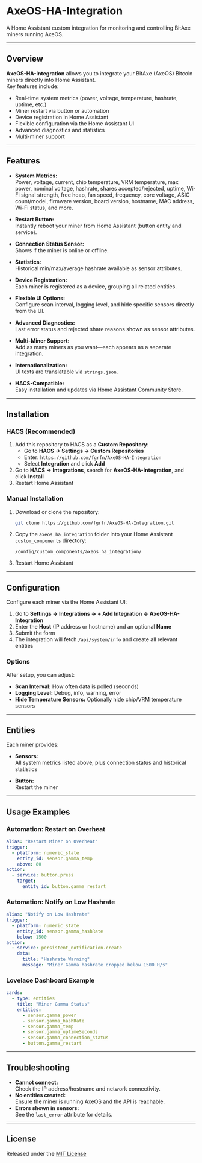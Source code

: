 # AxeOS-HA-Integration

A Home Assistant custom integration for monitoring and controlling BitAxe miners running AxeOS.

---

## Overview

**AxeOS-HA-Integration** allows you to integrate your BitAxe (AxeOS) Bitcoin miners directly into Home Assistant.  
Key features include:

- Real-time system metrics (power, voltage, temperature, hashrate, uptime, etc.)
- Miner restart via button or automation
- Device registration in Home Assistant
- Flexible configuration via the Home Assistant UI
- Advanced diagnostics and statistics
- Multi-miner support

---

## Features

- **System Metrics:**  
  Power, voltage, current, chip temperature, VRM temperature, max power, nominal voltage, hashrate, shares accepted/rejected, uptime, Wi-Fi signal strength, free heap, fan speed, frequency, core voltage, ASIC count/model, firmware version, board version, hostname, MAC address, Wi-Fi status, and more.

- **Restart Button:**  
  Instantly reboot your miner from Home Assistant (button entity and service).

- **Connection Status Sensor:**  
  Shows if the miner is online or offline.

- **Statistics:**  
  Historical min/max/average hashrate available as sensor attributes.

- **Device Registration:**  
  Each miner is registered as a device, grouping all related entities.

- **Flexible UI Options:**  
  Configure scan interval, logging level, and hide specific sensors directly from the UI.

- **Advanced Diagnostics:**  
  Last error status and rejected share reasons shown as sensor attributes.

- **Multi-Miner Support:**  
  Add as many miners as you want—each appears as a separate integration.

- **Internationalization:**  
  UI texts are translatable via `strings.json`.

- **HACS-Compatible:**  
  Easy installation and updates via Home Assistant Community Store.

---

## Installation

### HACS (Recommended)

1. Add this repository to HACS as a **Custom Repository**:
   - Go to **HACS → Settings → Custom Repositories**
   - Enter: `https://github.com/fgrfn/AxeOS-HA-Integration`
   - Select **Integration** and click **Add**
2. Go to **HACS → Integrations**, search for **AxeOS-HA-Integration**, and click **Install**
3. Restart Home Assistant

### Manual Installation

1. Download or clone the repository:
   ```bash
   git clone https://github.com/fgrfn/AxeOS-HA-Integration.git
   ```
2. Copy the `axeos_ha_integration` folder into your Home Assistant `custom_components` directory:
   ```
   /config/custom_components/axeos_ha_integration/
   ```
3. Restart Home Assistant

---

## Configuration

Configure each miner via the Home Assistant UI:

1. Go to **Settings → Integrations → + Add Integration → AxeOS-HA-Integration**
2. Enter the **Host** (IP address or hostname) and an optional **Name**
3. Submit the form
4. The integration will fetch `/api/system/info` and create all relevant entities

### Options

After setup, you can adjust:

- **Scan Interval:** How often data is polled (seconds)
- **Logging Level:** Debug, info, warning, error
- **Hide Temperature Sensors:** Optionally hide chip/VRM temperature sensors

---

## Entities

Each miner provides:

- **Sensors:**  
  All system metrics listed above, plus connection status and historical statistics

- **Button:**  
  Restart the miner

---

## Usage Examples

### Automation: Restart on Overheat

```yaml
alias: "Restart Miner on Overheat"
trigger:
  - platform: numeric_state
    entity_id: sensor.gamma_temp
    above: 80
action:
  - service: button.press
    target:
      entity_id: button.gamma_restart
```

### Automation: Notify on Low Hashrate

```yaml
alias: "Notify on Low Hashrate"
trigger:
  - platform: numeric_state
    entity_id: sensor.gamma_hashRate
    below: 1500
action:
  - service: persistent_notification.create
    data:
      title: "Hashrate Warning"
      message: "Miner Gamma hashrate dropped below 1500 H/s"
```

### Lovelace Dashboard Example

```yaml
cards:
  - type: entities
    title: "Miner Gamma Status"
    entities:
      - sensor.gamma_power
      - sensor.gamma_hashRate
      - sensor.gamma_temp
      - sensor.gamma_uptimeSeconds
      - sensor.gamma_connection_status
      - button.gamma_restart
```

---

## Troubleshooting

- **Cannot connect:**  
  Check the IP address/hostname and network connectivity.
- **No entities created:**  
  Ensure the miner is running AxeOS and the API is reachable.
- **Errors shown in sensors:**  
  See the `last_error` attribute for details.

---

## License

Released under the [MIT License](LICENSE)
